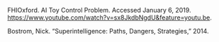 FHIOxford. AI Toy Control Problem. Accessed January 6, 2019. https://www.youtube.com/watch?v=sx8JkdbNgdU&feature=youtu.be.

Bostrom, Nick. “Superintelligence: Paths, Dangers, Strategies,” 2014.

